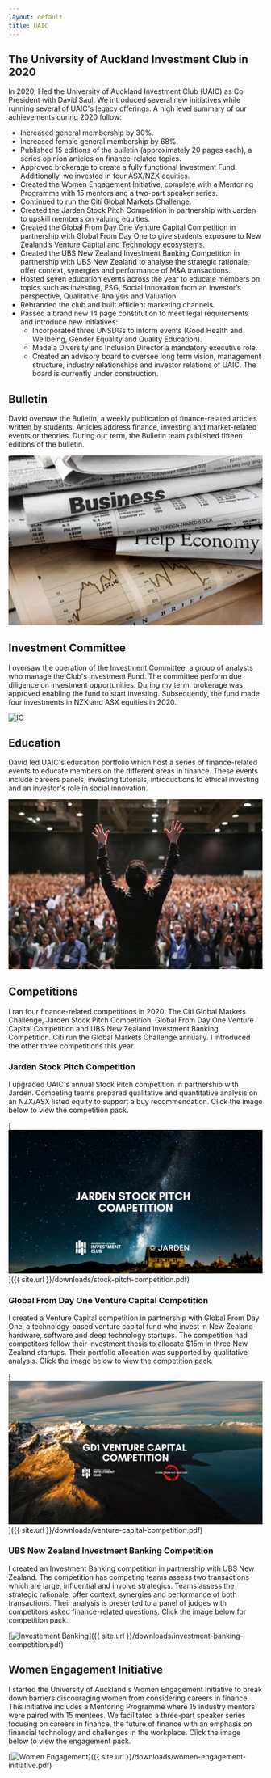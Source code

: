 ```yaml
---
layout: default
title: UAIC
---
```


## **The University of Auckland Investment Club in 2020** ##

In 2020, I led the University of Auckland Investment Club (UAIC) as Co President with David Saul. We introduced several new initiatives while running several of UAIC's legacy offerings. A high level summary of our achievements during 2020 follow:

* Increased general membership by 30%.
* Increased female general membership by 68%.
* Published 15 editions of the bulletin (approximately 20 pages each), a series opinion articles on finance-related topics.
* Approved brokerage to create a fully functional Investment Fund. Additionally, we invested in four ASX/NZX equities.
* Created the Women Engagement Initiative, complete with a Mentoring Programme with 15 mentors and a two-part speaker series.
* Continued to run the Citi Global Markets Challenge.
* Created the Jarden Stock Pitch Competition in partnership with Jarden to upskill members on valuing equities.
* Created the Global From Day One Venture Capital Competition in partnership with Global From Day One to give students exposure to New Zealand’s Venture Capital and Technology ecosystems.
* Created the UBS New Zealand Investment Banking Competition in partnership with UBS New Zealand to analyse the strategic rationale, offer context, synergies and performance of M&A transactions.
* Hosted seven education events across the year to educate members on topics such as investing, ESG, Social Innovation from an Investor’s perspective, Qualitative Analysis and Valuation.
* Rebranded the club and built efficient marketing channels.
* Passed a brand new 14 page constitution to meet legal requirements and introduce new initiatives:
    * Incorporated three UNSDGs to inform events (Good Health and Wellbeing, Gender Equality and Quality Education).
    * Made a Diversity and Inclusion Director a mandatory executive role.
    * Created an advisory board to oversee long term vision, management structure, industry relationships and investor relations of UAIC. The board is currently under construction.

## **Bulletin**
David oversaw the Bulletin, a weekly publication of finance-related articles written by students. Articles address finance, investing and market-related events or theories. During our term, the Bulletin team published fifteen editions of the bulletin.

![ Bulletin](/assets/images/bulletin.jpeg)

## **Investment Committee**
I oversaw the operation of the Investment Committee, a group of analysts who manage the Club's Investment Fund. The committee perform due diligence on investment opportunities. During my term, brokerage was approved enabling the fund to start investing. Subsequently, the fund made four investments in NZX and ASX equities in 2020. 

![ IC ](/assets/images/IC.jpeg)

## **Education**
David led UAIC's education portfolio which host a series of finance-related events to educate members on the different areas in finance. These events include careers panels, investing tutorials, introductions to ethical investing and an investor's role in social innovation.

![ Education ](/assets/images/education.jpeg)

## **Competitions**
I ran four finance-related competitions in 2020: The Citi Global Markets Challenge, Jarden Stock Pitch Competition, Global From Day One Venture Capital Competition and UBS New Zealand Investment Banking Competition. Citi run the Global Markets Challenge annually.  I introduced the other three competitions this year.

### **Jarden Stock Pitch Competition**
I upgraded UAIC's annual Stock Pitch competition in partnership with Jarden. Competing teams prepared qualitative and
quantitative analysis on an NZX/ASX listed equity to support a buy recommendation. Click the image below to view the competition pack.

[![Stock Pitch](/assets/images/jsp.png)]({{ site.url }}/downloads/stock-pitch-competition.pdf)

### **Global From Day One Venture Capital Competition**
I created a Venture Capital competition in partnership with Global From Day One, a technology-based venture capital fund who invest in
New Zealand hardware, software and deep technology startups. The competition had competitors follow their investment thesis to allocate $15m in three New Zealand startups. Their portfolio allocation was supported by qualitative analysis. Click the image below to view the competition pack.

[![Venture Capital](/assets/images/VC.png)]({{ site.url }}/downloads/venture-capital-competition.pdf)

### **UBS New Zealand Investment Banking Competition**
I created an Investment Banking competition in partnership with UBS New Zealand. The competition has competing teams assess two transactions which are large, influential and involve strategics. Teams assess the strategic rationale, offer context, synergies and performance of both transactions. Their analysis is presented to a panel of judges with competitors asked finance-related questions.  Click the image below for competition pack.

[![Investement Banking](/assets/images/IB.png)]({{ site.url }}/downloads/investment-banking-competition.pdf)

## **Women Engagement Initiative**

I started the University of Auckland's Women Engagement Initiative to break down barriers discouraging women from considering careers in finance. This initiative includes a Mentoring Programme where 15 industry mentors were paired with 15 mentees. We facilitated a three-part speaker series focusing on careers in finance, the future of finance with an emphasis on financial technology and challenges in the workplace. Click the image below to view the engagement pack.

[![Women Engagement](/assets/images/wei.jpg)]({{ site.url }}/downloads/women-engagement-initiative.pdf)




